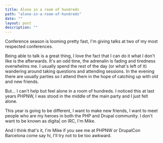 ```yaml
---
title: Alone in a room of hundreds
path: "alone-in-a-room-of-hundreds"
date: ""
layout: post
description: ""
---
```

Conference season is looming pretty fast, I'm giving talks at two of my most respected conferences.

Being able to talk is a great thing, I love the fact that I can do it what I don't like is the afterwards. It's an odd time, the adrenalin is fading and tiredness overwhelms me. I usually spend the rest of the day (or what's left of it) wandering around taking questions and attending sessions. In the evening there are usually parties so I attend them in the hope of catching up with old and new friends.

But... I can't help but feel alone in a room of hundreds. I noticed this at last years PHPNW, I was stood in the middle of the main party and I just felt alone.

This year is going to be different, I want to make new friends, I want to meet people who are my heroes in both the PHP and Drupal community. I don't want to be known as digita| on IRC, I'm Mike.

And I think that's it, I'm Mike if you see me at PHPNW or DrupalCon Barcelona come say hi, I'll try not to be too awkward.
